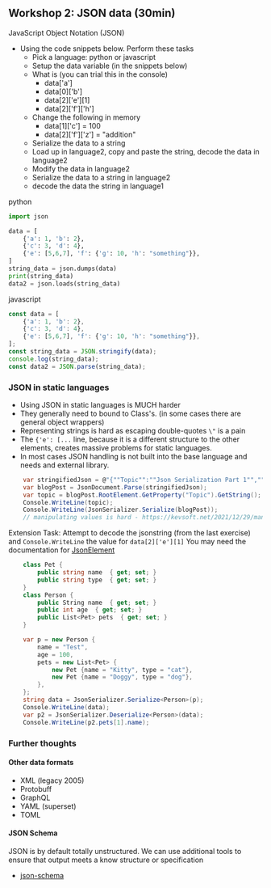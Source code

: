 Workshop 2: JSON data (30min)
---------------------

JavaScript Object Notation (JSON)

* Using the code snippets below. Perform these tasks
    * Pick a language: python or javascript
    * Setup the data variable (in the snippets below)
    * What is (you can trial this in the console)
        * data['a']
        * data[0]['b']
        * data[2]['e'][1]
        * data[2]['f']['h']
    * Change the following in memory
        * data[1]['c'] = 100
        * data[2]['f']['z'] = "addition"
    * Serialize the data to a string
    * Load up in language2, copy and paste the string, decode the data in language2
    * Modify the data in language2
    * Serialize the data to a string in language2
    * decode the data the string in language1

python
```python
import json

data = [
    {'a': 1, 'b': 2},
    {'c': 3, 'd': 4},
    {'e': [5,6,7], 'f': {'g': 10, 'h': "something"}},
]
string_data = json.dumps(data)
print(string_data)
data2 = json.loads(string_data)
```

javascript
```javascript
const data = [
    {'a': 1, 'b': 2},
    {'c': 3, 'd': 4},
    {'e': [5,6,7], 'f': {'g': 10, 'h': "something"}},
];
const string_data = JSON.stringify(data);
console.log(string_data);
const data2 = JSON.parse(string_data);
```

### JSON in static languages
* Using JSON in static languages is MUCH harder
* They generally need to bound to Class's. (in some cases there are general object wrappers)
* Representing strings is hard as escaping double-quotes `\"` is a pain
* The `{'e': [...` line, because it is a different structure to the other elements, creates massive problems for static languages.
* In most cases JSON handling is not built into the base language and needs and external library.

```csharp
    var stringifiedJson = @"{""Topic"":""Json Serialization Part 1"",""Part"":1,""Author"":""Marc"",""Co-Author"":""Helen"",""Keywords"":[""json"",""netcore"",""parsing""]}";
    var blogPost = JsonDocument.Parse(stringifiedJson);
    var topic = blogPost.RootElement.GetProperty("Topic").GetString();
    Console.WriteLine(topic);
    Console.WriteLine(JsonSerializer.Serialize(blogPost));
    // manipulating values is hard - https://kevsoft.net/2021/12/29/manipulate-json-with-system-text-json-nodes.html
```

Extension Task: Attempt to decode the jsonstring (from the last exercise) and `Console.WriteLine` the value for `data[2]['e'][1]`
You may need the documentation for [JsonElement](https://docs.microsoft.com/en-us/dotnet/api/system.text.json.jsonelement?view=net-6.0)

```csharp
    class Pet {
        public string name  { get; set; }
        public string type  { get; set; }
    }
    class Person {
        public String name  { get; set; }
        public int age  { get; set; }
        public List<Pet> pets  { get; set; }
    }

    var p = new Person {
        name = "Test",
        age = 100,
        pets = new List<Pet> {
            new Pet {name = "Kitty", type = "cat"},
            new Pet {name = "Doggy", type = "dog"},
        },
    };
    string data = JsonSerializer.Serialize<Person>(p);
    Console.WriteLine(data);
    var p2 = JsonSerializer.Deserialize<Person>(data);
    Console.WriteLine(p2.pets[1].name);
```

### Further thoughts

#### Other data formats
* XML (legacy 2005)
* Protobuff
* GraphQL
* YAML (superset)
* TOML

#### JSON Schema

JSON is by default totally unstructured. We can use additional tools to ensure that output meets a know structure or specification
* [json-schema](https://json-schema.org/)
